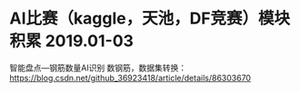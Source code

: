 # AI比赛（kaggle，天池，DF竞赛）模块积累 2019.01-03
智能盘点—钢筋数量AI识别 数钢筋，数据集转换：https://blog.csdn.net/github_36923418/article/details/86303670
